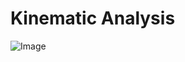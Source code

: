# Kinematic Analysis

![Image](https://github.com/user-attachments/assets/e868ca45-f40d-44e8-8955-5514e6d0603f)

